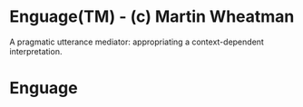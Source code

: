 # Enguage(TM) - (c) Martin Wheatman
A pragmatic utterance mediator: appropriating a context-dependent interpretation.
# Enguage

